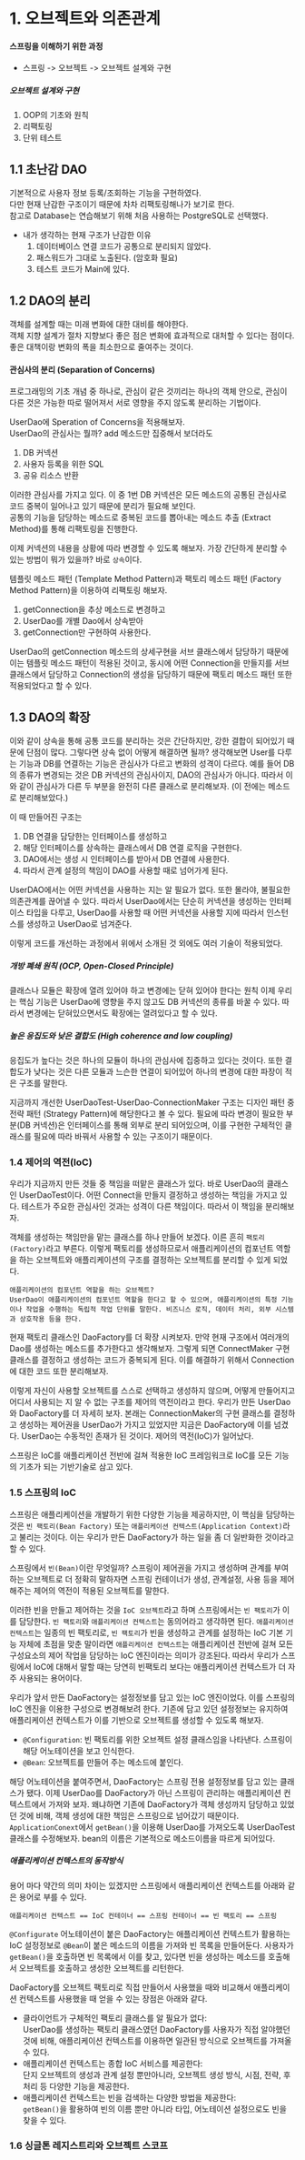 # 1. 오브젝트와 의존관계

#### 스프링을 이해하기 위한 과정
- 스프링 -> 오브젝트 -> 오브젝트 설계와 구현

##### 오브젝트 설계와 구현
1. OOP의 기초와 원칙
2. 리팩토링
3. 단위 테스트 

## 1.1 초난감 DAO
기본적으로 사용자 정보 등록/조회하는 기능을 구현하였다. \
다만 현재 난감한 구조이기 때문에 차차 리팩토링해나가 보기로 한다. \
참고로 Database는 연습해보기 위해 처음 사용하는 PostgreSQL로 선택했다.
- 내가 생각하는 현재 구조가 난감한 이유
  1. 데이터베이스 연결 코드가 공통으로 분리되지 않았다.
  2. 패스워드가 그대로 노출된다. (암호화 필요)
  3. 테스트 코드가 Main에 있다.

## 1.2 DAO의 분리
객체를 설계할 때는 미래 변화에 대한 대비를 해야한다. \
객체 지향 설계가 절차 지향보다 좋은 점은 변화에 효과적으로 대처할 수 있다는 점이다. \
좋은 대책이랑 변화의 폭을 최소한으로 줄여주는 것이다. 
#### 관심사의 분리 (Separation of Concerns)
프로그래밍의 기초 개념 중 하나로, 관심이 같은 것끼리는 하나의 객체 안으로, 관심이 다른 것은 가능한 따로 떨어져서 서로 영향을 주지 않도록 분리하는 기법이다.

UserDao에 Speration of Concerns을 적용해보자. \
UserDao의 관심사는 뭘까? add 메소드만 집중해서 보더라도
1. DB 커넥션
2. 사용자 등록을 위한 SQL
3. 공유 리소스 반환

이러한 관심사를 가지고 있다. 이 중 1번 DB 커넥션은 모든 메소드의 공통된 관심사로 코드 중복이 일어나고 있기 때문에 분리가 필요해 보인다. \
공통의 기능을 담당하는 메소드로 중복된 코드를 뽑아내는 메소드 추출 (Extract Method)를 통해 리팩토링을 진행한다.

이제 커넥션의 내용을 상황에 따라 변경할 수 있도록 해보자. 가장 간단하게 분리할 수 있는 방법이 뭐가 있을까? 바로 `상속`이다.

템플릿 메소드 패턴 (Template Method Pattern)과 팩토리 메소드 패턴 (Factory Method Pattern)을 이용하여 리팩토링 해보자.
1. getConnection을 추상 메소드로 변경하고
2. UserDao를 개별 Dao에서 상속받아 
3. getConnection만 구현하여 사용한다.

UserDao의 getConnection 메소드의 상세구현을 서브 클래스에서 담당하기 때문에 이는 템플릿 메소드 패턴이 적용된 것이고, 동시에 어떤 Connection을 만들지를 서브 클래스에서 담당하고 Connection의 생성을 담당하기 때문에 팩토리 메소드 패턴 또한 적용되었다고 할 수 있다.

## 1.3 DAO의 확장
이와 같이 상속을 통해 공통 코드를 분리하는 것은 간단하지만, 강한 결합이 되어있기 때문에 단점이 많다. 그렇다면 상속 없이 어떻게 해결하면 될까? 생각해보면 User를 다루는 기능과 DB를 연결하는 기능은 관심사가 다르고 변화의 성격이 다르다. 예를 들어 DB의 종류가 변경되는 것은 DB 커넥션의 관심사이지, DAO의 관심사가 아니다. 따라서 이와 같이 관심사가 다른 두 부분을 완전히 다른 클래스로 분리해보자. (이 전에는 메소드로 분리해보았다.)

이 때 만들어진 구조는
1. DB 연결을 담당한는 인터페이스를 생성하고
2. 해당 인터페이스를 상속하는 클래스에서 DB 연결 로직을 구현한다.
3. DAO에서는 생성 시 인터페이스를 받아서 DB 연결에 사용한다.
4. 따라서 관계 설정의 책임이 DAO를 사용할 때로 넘어가게 된다.

UserDAO에서는 어떤 커넥션을 사용하는 지는 알 필요가 없다. 또한 몰라야, 불필요한 의존관계를 끊어낼 수 있다. 따라서 UserDao에서는 단순히 커넥션을 생성하는 인터페이스 타입을 다루고, UserDao를 사용할 때 어떤 커넥션을 사용할 지에 따라서 인스턴스를 생성하고 UserDao로 넘겨준다.

이렇게 코드를 개선하는 과정에서 위에서 소개된 것 외에도 여러 기술이 적용되었다.

##### 개방 폐쇄 원칙 (OCP, Open-Closed Principle)
클래스나 모듈은 확장에 열려 있어야 하고 변경에는 닫혀 있어야 한다는 원칙
이제 우리는 핵심 기능은 UserDao에 영향을 주지 않고도 DB 커넥션의 종류를 바꿀 수 있다. 따라서 변경에는 닫혀있으면서도 확장에는 열려있다고 할 수 있다.

##### 높은 응집도와 낮은 결합도 (High coherence and low coupling)
응집도가 높다는 것은 하나의 모듈이 하나의 관심사에 집중하고 있다는 것이다.
또한 결합도가 낮다는 것은 다른 모듈과 느슨한 연결이 되어있어 하나의 변경에 대한 파장이 적은 구조를 말한다.

지금까지 개선한 UserDaoTest-UserDao-ConnectionMaker 구조는 디자인 패턴 중 전략 패턴 (Strategy Pattern)에 해당한다고 볼 수 있다. 필요에 따라 변경이 필요한 부분(DB 커넥션)은 인터페이스를 통해 외부로 분리 되어있으며, 이를 구현한 구체적인 클래스를 필요에 따라 바꿔서 사용할 수 있는 구조이기 때문이다.

### 1.4 제어의 역전(IoC)
우리가 지금까지 만든 것들 중 책임을 떠맡은 클래스가 있다. 바로 UserDao의 클래스인 UserDaoTest이다. 어떤 Connect을 만들지 결정하고 생성하는 책임을 가지고 있다. 테스트가 주요한 관심사인 것과는 성격이 다른 책임이다. 따라서 이 책임을 분리해보자.

객체를 생성하는 책임만을 맡는 클래스를 하나 만들어 보겠다. 이른 흔히 `팩토리(Factory)`라고 부른다. 이렇게 팩토리를 생성하므로서 애플리케이션의 컴포넌트 역할을 하는 오브젝트와 애플리케이션의 구조를 결정하는 오브젝트를 분리할 수 있게 되었다.
```text
애플리케이션의 컴포넌트 역할을 하는 오브젝트?
UserDao이 애플리케이션의 컴포넌트 역할을 한다고 할 수 있으며, 애플리케이션의 특정 기능이나 작업을 수행하는 독립적 작업 단위를 말한다. 비즈니스 로직, 데이터 처리, 외부 시스템과 상호작용 등을 한다. 
```
현재 팩토리 클래스인 DaoFactory를 더 확장 시켜보자. 만약 현재 구조에서 여러개의 Dao를 생성하는 메소드를 추가한다고 생각해보자. 그렇게 되면 ConnectMaker 구현 클래스를 결정하고 생성하는 코드가 중복되게 된다. 이를 해결하기 위해서 Connection에 대한 코드 또한 분리해보자.

이렇게 자신이 사용할 오브젝트를 스스로 선택하고 생성하지 않으며, 어떻게 만들어지고 어디서 사용되는 지 알 수 없는 구조를 제어의 역전이라고 한다. 우리가 만든 UserDao와 DaoFactory를 더 자세히 보자. 본래는 ConnectionMaker의 구현 클래스를 결정하고 생성하는 제어권을 UserDao가 가지고 있었지만 지금은 DaoFactory에 이를 넘겼다. UserDao는 수동적인 존재가 된 것이다. 제어의 역전(IoC)가 일어났다.

스프링은 IoC를 애플리케이션 전반에 걸쳐 적용한 IoC 프레임워크로 IoC를 모든 기능의 기초가 되는 기반기술로 삼고 있다.

### 1.5 스프링의 IoC
스프링은 애플리케이션을 개발하기 위한 다양한 기능을 제공하지만, 이 핵심을 담당하는 것은 `빈 팩토리(Bean Factory)` 또는 `애플리케이션 컨텍스트(Application Context)`라고 불리는 것이다. 이는 우리가 만든 DaoFactory가 하는 일을 좀 더 일반화한 것이라고 할 수 있다.

스프링에서 `빈(Bean)`이란 무엇일까? 스프링이 제어권을 가지고 생성하며 관계를 부여하는 오브젝트로 더 정확히 말하자면 스프링 컨테이너가 생성, 관계설정, 사용 등을 제어해주는 제어의 역전이 적용된 오브젝트를 말한다.

이러한 빈을 만들고 제어하는 것을 `IoC 오브젝트`라고 하며 스프링에서는 `빈 팩토리`가 이를 담당한다. `빈 팩토리`와 `애플리케이션 컨텍스트`는 동의어라고 생각하면 된다. `애플리케이션 컨텍스트`는 일종의 빈 팩토리로, `빈 팩토리`가 빈을 생성하고 관계를 설정하는 IoC 기본 기능 자체에 초점을 맞춘 말이라면 `애플리케이션 컨텍스트`는 애플리케이션 전반에 걸쳐 모든 구성요소의 제어 작업을 담당하는 IoC 엔진이라는 의미가 강조된다. 따라서 우리가 스프링에서 IoC에 대해서 말할 때는 당연히 빈팩토리 보다는 애플리케이션 컨텍스트가 더 자주 사용되는 용어이다.

우리가 앞서 만든 DaoFactory는 설정정보를 담고 있는 IoC 엔진이었다. 이를 스프링의 IoC 엔진을 이용한 구성으로 변경해보려 한다. 기존에 담고 있던 설정정보는 유지하여 애플리케이션 컨텍스트가 이를 기반으로 오브젝트를 생성할 수 있도록 해보자.

- `@Configuration`: 빈 팩토리를 위한 오브젝트 설정 클래스임을 나타낸다. 스프링이 해당 어노테이션을 보고 인식한다. 
- `@Bean`: 오브젝트를 만들어 주는 메소드에 붙인다.

해당 어노테이션을 붙여주면서, DaoFactory는 스프링 전용 설정정보를 담고 있는 클래스가 됐다. 
이제 UserDao를 DaoFactory가 아닌 스프링이 관리하는 애플리케이션 컨텍스트에서 가져와 보자. 왜냐하면 기존에 DaoFactory가 객체 생성까지 담당하고 있었던 것에 비해, 객체 생성에 대한 책임은 스프링으로 넘어갔기 때문이다. `ApplicationConext`에서 `getBean()`을 이용해 UserDao를 가져오도록 UserDaoTest 클래스를 수정해보자.
bean의 이름은 기본적으로 메소드이름을 따르게 되어있다.

##### 애플리케이션 컨텍스트의 동작방식
용어 마다 약간의 의미 차이는 있겠지만 스프링에서 애플리케이션 컨텍스트를 아래와 같은 용어로 부를 수 있다. 
```text
애플리케이션 컨텍스트 == IoC 컨테이너 == 스프링 컨테이너 == 빈 팩토리 == 스프링
```
`@Configurate` 어노테이션이 붙은 DaoFactory는 애플리케이션 컨텍스트가 활용하는 IoC 설정정보로 `@Bean`이 붙은 메소드의 이름을 가져와 빈 목록을 만들어둔다.
사용자가 `getBean()`을 호출하면 빈 목록에서 이를 찾고, 있다면 빈을 생성하는 메소드를 호출해서 오브젝트를 호출하고 생성한 오브젝트를 리턴한다.

DaoFactory를 오브젝트 팩토리로 직접 만들어서 사용했을 때와 비교해서 애플리케이션 컨텍스트를 사용했을 때 얻을 수 있는 장점은 아래와 같다.
- 클라이언트가 구체적인 팩토리 클래스를 알 필요가 없다: \
  UserDao를 생성하는 팩토리 클래스였던 DaoFactory를 사용자가 직접 알야했던 것에 비해, 애플리케이션 컨텍스트를 이용하면 일관된 방식으로 오브젝트를 가져올 수 있다.
- 애플리케이션 컨텍스트는 종합 IoC 서비스를 제공한다: \
  단지 오브젝트의 생성과 관계 설정 뿐만아니라, 오브젝트 생성 방식, 시점, 전략, 후처리 등 다양한 기능을 제공한다.
- 애플리케이션 컨텍스트는 빈을 검색하는 다양한 방법을 제공한다: \
  `getBean()`을 활용하여 빈의 이름 뿐만 아니라 타입, 어노테이션 설정으로도 빈을 찾을 수 있다.

### 1.6 싱글톤 레지스트리와 오브젝트 스코프
























